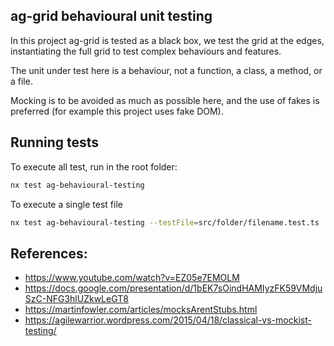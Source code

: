 ## ag-grid behavioural unit testing

In this project ag-grid is tested as a black box, we test the grid at the edges, instantiating the full grid to test complex behaviours and features.

The unit under test here is a behaviour, not a function, a class, a method, or a file.

Mocking is to be avoided as much as possible here, and the use of fakes is preferred (for example this project uses fake DOM).

## Running tests

To execute all test, run in the root folder:

```sh
nx test ag-behavioural-testing
```

To execute a single test file

```sh
nx test ag-behavioural-testing --testFile=src/folder/filename.test.ts
```

## References:

-   https://www.youtube.com/watch?v=EZ05e7EMOLM
-   https://docs.google.com/presentation/d/1bEK7sOindHAMIyzFK59VMdjuSzC-NFG3hlUZkwLeGT8
-   https://martinfowler.com/articles/mocksArentStubs.html
-   https://agilewarrior.wordpress.com/2015/04/18/classical-vs-mockist-testing/
